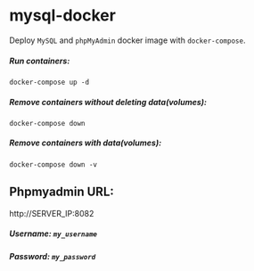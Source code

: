 # mysql-docker

Deploy `MySQL` and `phpMyAdmin` docker image with `docker-compose`.

##### Run containers:
```shell script
docker-compose up -d
```

##### Remove containers without deleting data(volumes):
```shell script
docker-compose down
```

##### Remove containers with data(volumes):
```shell script
docker-compose down -v
```

## Phpmyadmin URL:
http://SERVER_IP:8082

##### Username: `my_username`
##### Password: `my_password`
